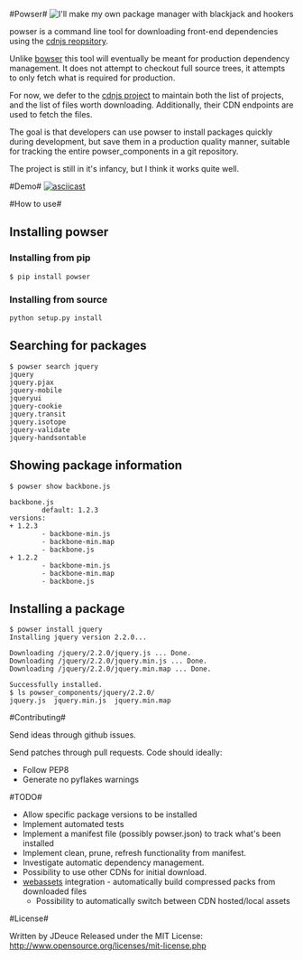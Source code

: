 #Powser#
![I'll make my own package manager with blackjack and hookers](http://i.imgur.com/lWoIzCc.png)

powser is a command line tool for downloading front-end dependencies using the [cdnjs reopsitory](https://cdnjs.com/).

Unlike [bowser](https://github.com/bower/bower/issues/368) this tool will eventually be meant
for production dependency management. It does not attempt to checkout full source trees,
it attempts to only fetch what is required for production.

For now, we defer to the [cdnjs project](https://github.com/cdnjs/cdnjs) to maintain both
the list of projects, and the list of files worth downloading. Additionally, their CDN
endpoints are used to fetch the files.

The goal is that developers can use powser to install packages quickly during development,
but save them in a production quality manner, suitable for tracking the entire powser_components
in a git repository.

The project is still in it's infancy, but I think it works quite well.

#Demo#
[![asciicast](https://asciinema.org/a/4fmiom5wwp3o8rzeoguaths0m.png)](https://asciinema.org/a/4fmiom5wwp3o8rzeoguaths0m)

#How to use#

## Installing powser ##

### Installing from pip ###
```
$ pip install powser
```

### Installing from source ###
```
python setup.py install
```

## Searching for packages ##

```
$ powser search jquery
jquery
jquery.pjax
jquery-mobile
jqueryui
jquery-cookie
jquery.transit
jquery.isotope
jquery-validate
jquery-handsontable
```

## Showing package information ##

```
$ powser show backbone.js

backbone.js
        default: 1.2.3
versions:
+ 1.2.3
        - backbone-min.js
        - backbone-min.map
        - backbone.js
+ 1.2.2
        - backbone-min.js
        - backbone-min.map
        - backbone.js
```

## Installing a package ##

```
$ powser install jquery
Installing jquery version 2.2.0...

Downloading /jquery/2.2.0/jquery.js ... Done.
Downloading /jquery/2.2.0/jquery.min.js ... Done.
Downloading /jquery/2.2.0/jquery.min.map ... Done.

Successfully installed.
$ ls powser_components/jquery/2.2.0/
jquery.js  jquery.min.js  jquery.min.map
```

#Contributing#

Send ideas through github issues.

Send patches through pull requests.
Code should ideally:
  * Follow PEP8
  * Generate no pyflakes warnings


#TODO#

  * Allow specific package versions to be installed
  * Implement automated tests
  * Implement a manifest file (possibly powser.json) to track what's been installed
  * Implement clean, prune, refresh functionality from manifest.
  * Investigate automatic dependency management.
  * Possibility to use other CDNs for initial download.
  * [webassets](https://webassets.readthedocs.org/en/latest/) integration - automatically build compressed packs from downloaded files
    * Possibility to automatically switch between CDN hosted/local assets

#License#

Written by JDeuce
Released under the MIT License: http://www.opensource.org/licenses/mit-license.php
